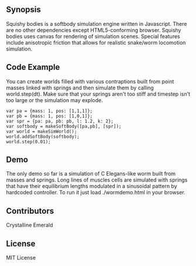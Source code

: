 ## Synopsis

Squishy bodies is a softbody simulation engine written in Javascript. There are no other dependencies except HTML5-conforming browser. Squishy bodies uses canvas for rendering of simulation scenes.
Special features include anisotropic friction that allows for realistic snake/worm locomotion simulation.

## Code Example

You can create worlds filled with various contraptions built from point masses linked with springs and then simulate them by calling world.step(dt). Make sure that your springs aren't too stiff and timestep isn't too large or the simulation may explode.
```
var pa = {mass: 1, pos: [1,1,1]};
var pb = {mass: 1, pos: [1,0,1]};
var spr = {pa: pa, pb: pb, l: 1.2, k: 2};
var softbody = makeSoftBody([pa,pb], [spr]);
var world = makeSimWorld();
world.addSoftBody(softbody);
world.step(0.01);
```

## Demo

The only demo so far is a simulation of C Elegans-like worm built from masses and springs. Long lines of muscles cells are simulated with springs that have their equilibrium lengths modulated in a sinusoidal pattern by hardcoded controller.
To run it just load ./wormdemo.html in your browser.

## Contributors

Crystalline Emerald

## License

MIT License
